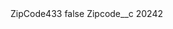 <?xml version="1.0" encoding="UTF-8"?>
<CustomMetadata xmlns="http://soap.sforce.com/2006/04/metadata" xmlns:xsi="http://www.w3.org/2001/XMLSchema-instance" xmlns:xsd="http://www.w3.org/2001/XMLSchema">
    <label>ZipCode433</label>
    <protected>false</protected>
    <values>
        <field>Zipcode__c</field>
        <value xsi:type="xsd:string">20242</value>
    </values>
</CustomMetadata>
